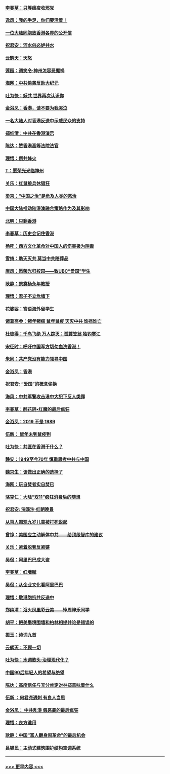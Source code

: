 #### [李春草：只等瘟疫收邪党](../pages/nsc993/n11677308.md?t=11250101) 
#### [逸风：我的手足，你们要活着！](../pages/nsc993/n11676352.md?t=11250101) 
#### [一位大陆同胞致香港各界的公开信](../pages/nsc993/n11675761.md?t=11250101) 
#### [祝君安：河水何必妒井水](../pages/nsc993/n11675746.md?t=11250101) 
#### [云鹤天：天怒](../pages/nsc993/n11675718.md?t=11250101) 
#### [莲园：调笑令‧神州怎容恶魔祸](../pages/nsc993/n11675648.md?t=11250101) 
#### [海网：中共偷袭反助大纪元](../pages/nsc993/n11673515.md?t=11250101) 
#### [吐为快：妖共 世界再次认识你](../pages/nsc993/n11673506.md?t=11250101) 
#### [金浴凤：香港，请不要为我哭泣](../pages/nsc993/n11673248.md?t=11250101) 
#### [一名大陆人对香港反送中示威民众的支持](../pages/nsc993/n11672615.md?t=11250101) 
#### [郑纯清：中共在香港演示](../pages/nsc993/n11670539.md?t=11250101) 
#### [陈达：赞香港高等法院法官](../pages/nsc993/n11669542.md?t=11250101) 
#### [理悟：倒共烽火](../pages/nsc993/n11668844.md?t=11250101) 
#### [T：愿荣光光临神州](../pages/nsc993/n11668421.md?t=11250101) 
#### [关乐：红鼠狼兵休猖狂](../pages/nsc993/n11668378.md?t=11250101) 
#### [梁京：“中国之治”是危及人类的恶治](../pages/nsc993/n11668328.md?t=11250101) 
#### [中国大陆推动陆港澳融合策略作为及其影响](../pages/nsc993/n11668157.md?t=11250101) 
#### [北明：只剩香港](../pages/nsc993/n11668002.md?t=11250101) 
#### [李春草：历史会记住香港](../pages/nsc993/n11667927.md?t=11250101) 
#### [杨吒：西方文化革命对中国人的伤害极为阴毒](../pages/nsc993/n11664521.md?t=11250101) 
#### [雪绮：助天灭共 莫当中共陪葬品](../pages/nsc993/n11662650.md?t=11250101) 
#### [唐风：愿荣光归校园——致UBC“爱国”学生](../pages/nsc993/n11662194.md?t=11250101) 
#### [耿静：祭奠杨永年教授](../pages/nsc993/n11662514.md?t=11250101) 
#### [理悟：君子不立危墙下](../pages/nsc993/n11662172.md?t=11250101) 
#### [花婆娑：寄语海外留学生](../pages/nsc993/n11662121.md?t=11250101) 
#### [诸葛高参：猪年猪瘟 鼠年鼠疫 天灭中共 谁挡谁亡](../pages/nsc993/n11661980.md?t=11250101) 
#### [杜彼得：千鸟飞绝 万人踪灭；孤蓑笠翁 独钓寒江](../pages/nsc993/n11661170.md?t=11250101) 
#### [宋征时：呼吁中国军方切勿血洗香港！](../pages/nsc993/n11415318.md?t=11250101) 
#### [朱同：共产党没有能力领导中国](../pages/nsc993/n11660421.md?t=11250101) 
#### [金浴凤：香港](../pages/nsc993/n11660419.md?t=11250101) 
#### [祝君安: “爱国”的概念偷换](../pages/nsc993/n11659706.md?t=11250101) 
#### [海风：中共军警攻击港中大犯下反人类罪](../pages/nsc993/n11659632.md?t=11250101) 
#### [李春草：醉花阴•红魔的最后疯狂](../pages/nsc993/n11659287.md?t=11250101) 
#### [金浴凤：2019 不是 1989](../pages/nsc993/n11657663.md?t=11250101) 
#### [伍新： 鼠年未到鼠疫到](../pages/nsc993/n11655098.md?t=11250101) 
#### [吐为快：共匪在香港干什么？](../pages/nsc993/n11654891.md?t=11250101) 
#### [静安：1949至今70年 慎重思考中共与中国](../pages/nsc993/n11651244.md?t=11250101) 
#### [魏京生：该做出正确的选择了](../pages/nsc993/n11653084.md?t=11250101) 
#### [海网：玩自焚者实自焚已](../pages/nsc993/n11652423.md?t=11250101) 
#### [骆克仁：大陆“双11”疯狂消费后的随想](../pages/nsc993/n11652305.md?t=11250101) 
#### [祝君安: 浣溪沙·红朝晚景](../pages/nsc993/n11652258.md?t=11250101) 
#### [从百人围观九岁儿童被打死说起](../pages/nsc993/n11651030.md?t=11250101) 
#### [曾铮：美国应主动解体中共——给顶级智库的建议](../pages/nsc993/n11649888.md?t=11250101) 
#### [关乐：紧着脱套反紧链](../pages/nsc993/n11649069.md?t=11250101) 
#### [吴侃：阿里巴巴成大盗](../pages/nsc993/n11645523.md?t=11250101) 
#### [李春草：红墙赋](../pages/nsc993/n11646389.md?t=11250101) 
#### [吴侃：从企业文化看阿里巴巴](../pages/nsc993/n11645476.md?t=11250101) 
#### [理悟：敬港胞抗共反送中](../pages/nsc993/n11645466.md?t=11250101) 
#### [郑纯清：浴火凤凰彩云美——悼周梓乐同学](../pages/nsc993/n11645155.md?t=11250101) 
#### [胡平：把美墨境围墙和柏林相提并论是错误的](../pages/nsc993/n11645134.md?t=11250101) 
#### [振玉：诗词九首](../pages/nsc993/n11644081.md?t=11250101) 
#### [云鹤天：不顾一切](../pages/nsc993/n11643508.md?t=11250101) 
#### [吐为快：水调歌头·治理现代化？](../pages/nsc993/n11643485.md?t=11250101) 
#### [中国90后年轻人的希望与绝望](../pages/nsc993/n11642317.md?t=11250101) 
#### [陈达：高度信任与充分肯定对林郑意味着什么](../pages/nsc993/n11641441.md?t=11250101) 
#### [伍新 ：何君尧遇刺 有良人当思](../pages/nsc993/n11641503.md?t=11250101) 
#### [金浴凤： 中共乱港  假恶暴的最后疯狂](../pages/nsc993/n11641495.md?t=11250101) 
#### [理悟：良方谁用](../pages/nsc993/n11641463.md?t=11250101) 
#### [耿静：中国“富人翻身闹革命”的最后机会](../pages/nsc993/n11640655.md?t=11250101) 
#### [吕锡民：主动式建筑围护结构空调系统](../pages/nsc993/n11640168.md?t=11250101) 

----
#### [ >>> 更早内容 <<< ](../indexes/nsc993-earlier.md)
